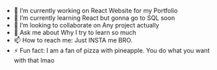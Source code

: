 - 🔭 I’m currently working on React Website for my Portfolio
- 🌱 I’m currently learning React but gonna go to SQL soon
- 👯 I’m looking to collaborate on Any project actually
- 💬 Ask me about Why I try to learn so much
- 📫 How to reach me: Just INSTA me BRO.
- ⚡ Fun fact: I am a fan of pizza with pineapple. You do what you want with that lmao
